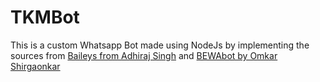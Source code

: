 # TKMBot
This is a custom Whatsapp Bot made using NodeJs by implementing the sources from [Baileys from Adhiraj Singh](https://github.com/adiwajshing/Baileys) and [BEWAbot by Omkar Shirgaonkar](https://github.com/BulzEye/BEWAbot)
